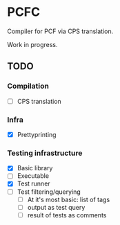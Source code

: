 # PCFC

Compiler for PCF via CPS translation.

Work in progress.

## TODO

### Compilation
- [ ] CPS translation

### Infra
- [X] Prettyprinting

### Testing infrastructure
- [X] Basic library
- [ ] Executable
- [X] Test runner
- [ ] Test filtering/querying
  + [ ] At it's most basic: list of tags
  + [ ] output as test query
  + [ ] result of tests as comments
